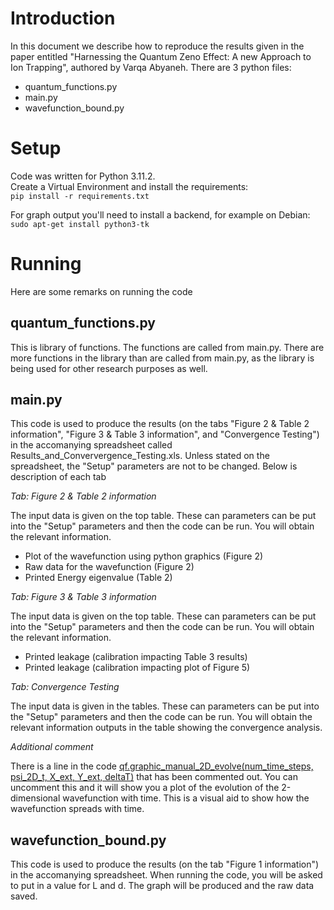 # Introduction
In this document we describe how to reproduce the results given in the paper entitled "Harnessing the Quantum Zeno Effect: A new Approach to Ion Trapping", authored by Varqa Abyaneh. There are 3 python files:

* quantum_functions.py
* main.py
* wavefunction_bound.py

# Setup
Code was written for Python 3.11.2.  
Create a Virtual Environment and install the requirements:  
`pip install -r requirements.txt`

For graph output you'll need to install a backend, for example on Debian:  
`sudo apt-get install python3-tk`

# Running
Here are some remarks on running the code

## quantum_functions.py

This is library of functions. The functions are called from main.py. There are more functions in the library than are called from main.py, as the library is being used for other research purposes as well. 

## main.py
This code is used to produce the results (on the tabs "Figure 2 & Table 2 information", "Figure 3 & Table 3 information", and "Convergence Testing") in the accomanying spreadsheet called Results_and_Conververgence_Testing.xls. Unless stated on the spreadsheet, the "Setup" parameters are not to be changed.  Below is description of each tab

*Tab: Figure 2 & Table 2 information*  

The input data is given on the top table. These can parameters can be put into the "Setup" parameters and then the code can be run. You will obtain the relevant information.

* Plot of the wavefunction using python graphics (Figure 2)
* Raw data for the wavefunction (Figure 2)
* Printed Energy eigenvalue (Table 2)

*Tab: Figure 3 & Table 3 information*  

The input data is given on the top table. These can parameters can be put into the "Setup" parameters and then the code can be run. You will obtain the relevant information.

* Printed leakage (calibration impacting Table 3 results)
* Printed leakage (calibration impacting plot of Figure 5)

*Tab: Convergence Testing*  

The input data is given in the tables. These can parameters can be put into the "Setup" parameters and then the code can be run. You will obtain the relevant information outputs in the table showing the convergence analysis. 

*Additional comment*  

There is a line in the code [qf.graphic_manual_2D_evolve(num_time_steps, psi_2D_t, X_ext, Y_ext, deltaT)](https://github.com/varqa-abyaneh/Papers/blob/c50a98d3b5f2532cc4fb842d6d0845c87d0ee145/Paper_1/main.py#L165) that has been commented out. You can uncomment this and it will show you a plot of the evolution of the 2-dimensional wavefunction with time. This is a visual aid to show how the wavefunction spreads with time. 

## wavefunction_bound.py
This code is used to produce the results (on the tab "Figure 1 information") in the accomanying spreadsheet. When running the code, you will be asked to put in a value for L and d. The graph will be produced and the raw data saved. 
